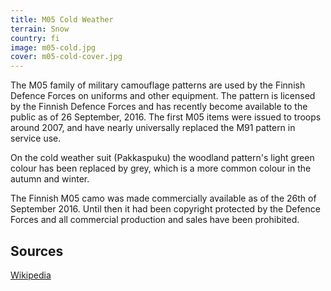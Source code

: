 ```yaml
---
title: M05 Cold Weather
terrain: Snow
country: fi
image: m05-cold.jpg
cover: m05-cold-cover.jpg
---
```

The M05 family of military camouflage patterns are used by the Finnish Defence Forces on uniforms and other equipment. The pattern is licensed by the Finnish Defence Forces and has recently become available to the public as of 26 September, 2016. The first M05 items were issued to troops around 2007, and have nearly universally replaced the M91 pattern in service use.

On the cold weather suit (Pakkaspuku) the woodland pattern's light green colour has been replaced by grey, which is a more common colour in the autumn and winter.

The Finnish M05 camo was made commercially available as of the 26th of September 2016. Until then it had been copyright protected by the Defence Forces and all commercial production and sales have been prohibited.

Sources
-------
[Wikipedia](https://en.wikipedia.org/wiki/M05)
